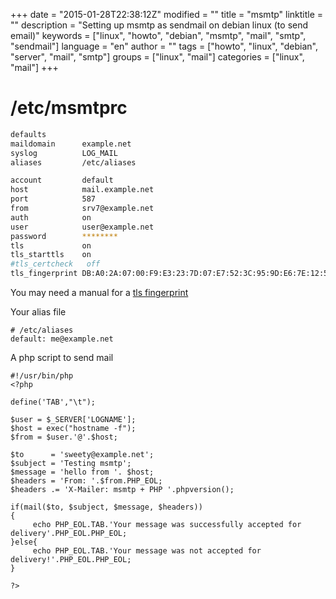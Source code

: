 +++
date = "2015-01-28T22:38:12Z"
modified = ""
title = "msmtp"
linktitle = ""
description = "Setting up msmtp as sendmail on debian linux (to send email)"
keywords = ["linux", "howto", "debian", "msmtp", "mail", "smtp", "sendmail"]
language = "en"
author = ""
tags = ["howto", "linux", "debian", "server", "mail", "smtp"]
groups = ["linux", "mail"]
categories = ["linux", "mail"]
+++

# /etc/msmtprc

```sh
defaults
maildomain      example.net
syslog          LOG_MAIL
aliases         /etc/aliases

account         default
host            mail.example.net
port            587
from            srv7@example.net
auth            on
user            user@example.net
password        ********
tls             on
tls_starttls    on
#tls_certcheck   off
tls_fingerprint DB:A0:2A:07:00:F9:E3:23:7D:07:E7:52:3C:95:9D:E6:7E:12:54:3F
```
You may need a manual for a [tls fingerprint](/linux/openssl/mail-server-fingerprint)

Your alias file

	# /etc/aliases 
	default: me@example.net


A php script to send mail

	#!/usr/bin/php
	<?php
	 
	define('TAB',"\t");
	 
	$user = $_SERVER['LOGNAME'];
	$host = exec("hostname -f");
	$from = $user.'@'.$host;
	 
	$to      = 'sweety@example.net';
	$subject = 'Testing msmtp';
	$message = 'hello from '. $host;
	$headers = 'From: '.$from.PHP_EOL;
	$headers .= 'X-Mailer: msmtp + PHP '.phpversion();
	 
	if(mail($to, $subject, $message, $headers))
	{
	     echo PHP_EOL.TAB.'Your message was successfully accepted for delivery'.PHP_EOL.PHP_EOL;
	}else{
	     echo PHP_EOL.TAB.'Your message was not accepted for delivery!'.PHP_EOL.PHP_EOL;
	}
	 
	?>
